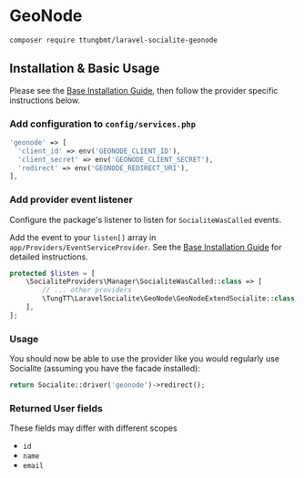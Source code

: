 # GeoNode
```bash
composer require ttungbmt/laravel-socialite-geonode
```

## Installation & Basic Usage
Please see the [Base Installation Guide](https://socialiteproviders.com/usage/), then follow the provider specific instructions below.

### Add configuration to `config/services.php`
```php
'geonode' => [    
  'client_id' => env('GEONODE_CLIENT_ID'),  
  'client_secret' => env('GEONODE_CLIENT_SECRET'),  
  'redirect' => env('GEONODE_REDIRECT_URI'),
],
```

### Add provider event listener
Configure the package's listener to listen for `SocialiteWasCalled` events.

Add the event to your `listen[]` array in `app/Providers/EventServiceProvider`. See the [Base Installation Guide](https://socialiteproviders.com/usage/) for detailed instructions.
```php
protected $listen = [
    \SocialiteProviders\Manager\SocialiteWasCalled::class => [
        // ... other providers
        \TungTT\LaravelSocialite\GeoNode\GeoNodeExtendSocialite::class.'@handle',
    ],
];
```

### Usage
You should now be able to use the provider like you would regularly use Socialite (assuming you have the facade installed):

```php
return Socialite::driver('geonode')->redirect();
```

### Returned User fields
These fields may differ with different scopes

- ``id``
- ``name``
- ``email``
